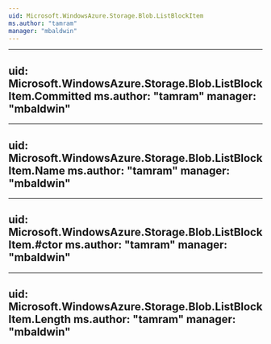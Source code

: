 ```yaml
---
uid: Microsoft.WindowsAzure.Storage.Blob.ListBlockItem
ms.author: "tamram"
manager: "mbaldwin"
---
```


---
uid: Microsoft.WindowsAzure.Storage.Blob.ListBlockItem.Committed
ms.author: "tamram"
manager: "mbaldwin"
---

---
uid: Microsoft.WindowsAzure.Storage.Blob.ListBlockItem.Name
ms.author: "tamram"
manager: "mbaldwin"
---

---
uid: Microsoft.WindowsAzure.Storage.Blob.ListBlockItem.#ctor
ms.author: "tamram"
manager: "mbaldwin"
---

---
uid: Microsoft.WindowsAzure.Storage.Blob.ListBlockItem.Length
ms.author: "tamram"
manager: "mbaldwin"
---
